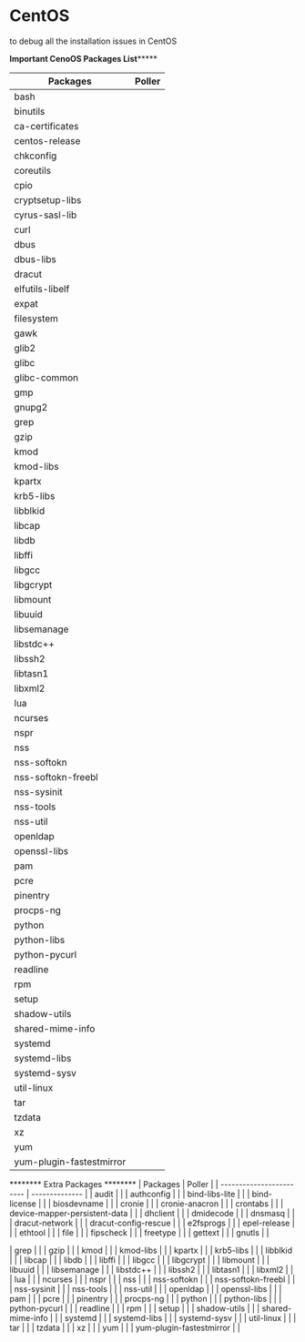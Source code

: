 # CentOS
to debug all the installation issues in CentOS

********************************Important CenoOS Packages List*************************************  

| Packages                 | Poller         |
| ------------------------ | -------------- |
|   bash                   |                |
|   binutils               |                | 
|   ca-certificates        |                |
|   centos-release         |                | 
|   chkconfig              |                |
|   coreutils              |                | 
|   cpio                   |                |
|   cryptsetup-libs        |                | 
|   cyrus-sasl-lib         |                |
|   curl                   |                | 
|   dbus                   |                |
|   dbus-libs              |                | 
|   dracut                 |                |
|   elfutils-libelf        |                | 
|   expat                  |                |
|   filesystem             |                | 
|   gawk                   |                |
|   glib2                  |                | 
|   glibc                  |                |
|   glibc-common           |                | 
|   gmp                    |                |
|   gnupg2                 |                | 
|   grep                   |                |
|   gzip                   |                | 
|   kmod                   |                |
|   kmod-libs              |                | 
|   kpartx                 |                |
|   krb5-libs              |                | 
|   libblkid               |                |
|   libcap                 |                | 
|   libdb                  |                |
|   libffi                 |                | 
|   libgcc                 |                |
|   libgcrypt              |                | 
|   libmount               |                |
|   libuuid                |                | 
|   libsemanage            |                |
|   libstdc++              |                | 
|   libssh2                |                |
|   libtasn1               |                | 
|   libxml2                |                |
|   lua                    |                | 
|   ncurses                |                |
|   nspr                   |                | 
|   nss                    |                | 
|   nss-softokn            |                |
|   nss-softokn-freebl     |                | 
|   nss-sysinit            |                |
|   nss-tools              |                | 
|   nss-util               |                |
|   openldap               |                | 
|   openssl-libs           |                |
|   pam                    |                | 
|   pcre                   |                |
|   pinentry               |                | 
|   procps-ng              |                |
|   python                 |                | 
|   python-libs            |                |
|   python-pycurl          |                | 
|   readline               |                |
|   rpm                    |                | 
|   setup                  |                |
|   shadow-utils           |                | 
|   shared-mime-info       |                |
|   systemd                |                | 
|   systemd-libs           |                |
|   systemd-sysv           |                | 
|   util-linux             |                |
|   tar                    |                | 
|   tzdata                 |                |
|   xz                     |                | 
|   yum                    |                |
| yum-plugin-fastestmirror |                | 
 
******** Extra Packages ********
| Packages                 | Poller         |
| ------------------------ | -------------- |
|   audit                   |                |
|   authconfig               |                | 
|   bind-libs-lite        |                |
|   bind-license         |                | 
|   biosdevname              |                |
|   cronie              |                | 
|   cronie-anacron                   |                |
|   crontabs        |                | 
|   device-mapper-persistent-data         |                |
|   dhclient                   |                | 
|   dmidecode                   |                |
|   dnsmasq              |                | 
|   dracut-network                 |                |
|   dracut-config-rescue        |                | 
|   e2fsprogs                  |                |
|   epel-release             |                | 
|   ethtool                   |                |
|   file                  |                | 
|   fipscheck                  |                |
|   freetype           |                | 
|   gettext                    |                |
|   gnutls                 |                | 


|   grep                   |                |
|   gzip                   |                | 
|   kmod                   |                |
|   kmod-libs              |                | 
|   kpartx                 |                |
|   krb5-libs              |                | 
|   libblkid               |                |
|   libcap                 |                | 
|   libdb                  |                |
|   libffi                 |                | 
|   libgcc                 |                |
|   libgcrypt              |                | 
|   libmount               |                |
|   libuuid                |                | 
|   libsemanage            |                |
|   libstdc++              |                | 
|   libssh2                |                |
|   libtasn1               |                | 
|   libxml2                |                |
|   lua                    |                | 
|   ncurses                |                |
|   nspr                   |                | 
|   nss                    |                | 
|   nss-softokn            |                |
|   nss-softokn-freebl     |                | 
|   nss-sysinit            |                |
|   nss-tools              |                | 
|   nss-util               |                |
|   openldap               |                | 
|   openssl-libs           |                |
|   pam                    |                | 
|   pcre                   |                |
|   pinentry               |                | 
|   procps-ng              |                |
|   python                 |                | 
|   python-libs            |                |
|   python-pycurl          |                | 
|   readline               |                |
|   rpm                    |                | 
|   setup                  |                |
|   shadow-utils           |                | 
|   shared-mime-info       |                |
|   systemd                |                | 
|   systemd-libs           |                |
|   systemd-sysv           |                | 
|   util-linux             |                |
|   tar                    |                | 
|   tzdata                 |                |
|   xz                     |                | 
|   yum                    |                |
| yum-plugin-fastestmirror |                |
